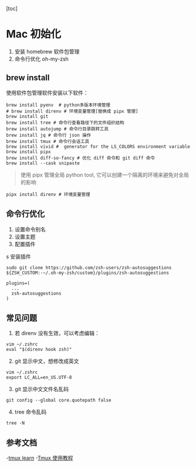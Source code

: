 [toc]

# Mac 初始化

1. 安装 homebrew 软件包管理
2. 命令行优化 oh-my-zsh

## brew install

使用软件包管理软件安装以下软件：

```shell
brew install pyenv  # python多版本环境管理
# brew install direnv # 环境变量管理[替换成 pipx 管理]
brew install git
brew install tree # 命令行查看路径下的文件组织结构
brew install autojump # 命令行目录跳转工具
brew install jq # 命令行 json 操作
brew install tmux # 命令行会话工具
brew install vivid #  generator for the LS_COLORS environment variable
brew install pipx
brew install diff-so-fancy # 优化 diff 命令和 git diff 命令
brew install --cask snipaste
```

> 使用 pipx 管理全局 python tool, 它可以创建一个隔离的环境来避免对全局的影响

```shell
pipx install direnv # 环境变量管理
```


## 命令行优化

1. 设置命令别名
2. 设置主题
3. 配置插件

s
安装插件
```
sudo git clone https://github.com/zsh-users/zsh-autosuggestions ${ZSH_CUSTOM:-~/.oh-my-zsh/custom}/plugins/zsh-autosuggestions

plugins=(
  ...
  zsh-autosuggestions
)
```



## 常见问题

1. 若 direnv 没有生效，可以考虑编辑：

```
vim ~/.zshrc
eval "$(direnv hook zsh)"
```

2. git 显示中文，想修改成英文


```
vim ~/.zshrc
export LC_ALL=en_US.UTF-8
```
3. git 显示中文文件名乱码
```shell
git config --global core.quotepath false
```

4. tree 命令乱码

```
tree -N
```

## 参考文档

-[tmux learn](https://linuxize.com/post/getting-started-with-tmux/)
-[Tmux 使用教程](https://www.ruanyifeng.com/blog/2019/10/tmux.html)
